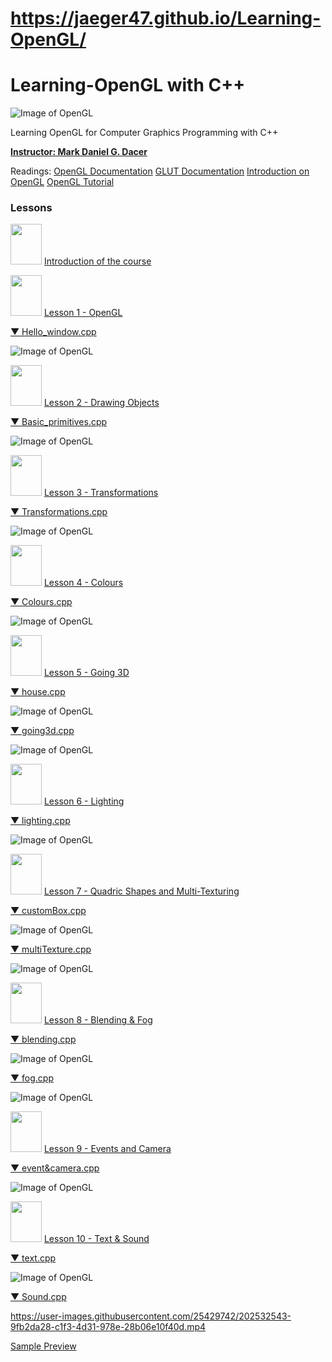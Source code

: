 # https://jaeger47.github.io/Learning-OpenGL/
# Learning-OpenGL with C++
![Image of OpenGL](https://www.opengl.org/img/opengl_logo.png)

Learning OpenGL for Computer Graphics Programming with C++

[**Instructor: Mark Daniel G. Dacer**](https://p0mf.netlify.app/articles/god.html)

Readings:
[OpenGL Documentation](https://www.khronos.org/registry/OpenGL-Refpages/gl2.1/xhtml/)
[GLUT Documentation](https://www.opengl.org/resources/libraries/glut/spec3/spec3.html)
[Introduction on OpenGL](https://www3.ntu.edu.sg/home/ehchua/programming/opengl/cg_introduction.html)
[OpenGL Tutorial](http://www.cs.uccs.edu/~ssemwal/indexGLTutorial.html)

### Lessons

<a href="https://github.com/Jaeger47/Learning-OpenGL/blob/master/%5BSlides%5D/%5B0%5DEMC122-%20Introduction%20(1st%20Sem.%202022-2023).pdf"><img src="https://raw.githubusercontent.com/Jaeger47/Learning-OpenGL/master/_misc/pdf.png" width="50" height="65"/></a> [Introduction of the course](https://github.com/Jaeger47/Learning-OpenGL/blob/master/%5BSlides%5D/%5B0%5DEMC122-%20Introduction%20(1st%20Sem.%202022-2023).pdf)

<a href="https://github.com/Jaeger47/Learning-OpenGL/blob/master/%5BSlides%5D/%5B1%5DLesson%201%20-%20OpenGL.pdf"><img src="https://raw.githubusercontent.com/Jaeger47/Learning-OpenGL/master/_misc/pdf.png" width="50" height="65"/></a> [Lesson 1 - OpenGL](https://github.com/Jaeger47/Learning-OpenGL/blob/master/%5BSlides%5D/%5B1%5DLesson%201%20-%20OpenGL.pdf)

[▼ Hello_window.cpp](https://github.com/Jaeger47/Learning-OpenGL/blob/master/1%20-%20Hello%20window/1%20-%20Hello_window.cpp)

![Image of OpenGL](https://live.staticflickr.com/65535/49939646833_7b6066f050_w.jpg)

<a href="https://github.com/Jaeger47/Learning-OpenGL/blob/master/%5BSlides%5D/%5B2%5DLesson%202%20-%20Drawing%20Objects.pdf"><img src="https://raw.githubusercontent.com/Jaeger47/Learning-OpenGL/master/_misc/pdf.png" width="50" height="65"/></a> [Lesson 2 - Drawing Objects](https://github.com/Jaeger47/Learning-OpenGL/blob/master/%5BSlides%5D/%5B2%5DLesson%202%20-%20Drawing%20Objects.pdf)

[▼ Basic_primitives.cpp](https://github.com/Jaeger47/Learning-OpenGL/blob/master/2%20-%20Basic%20Primitives/2-%20Basic_primitives.cpp)

![Image of OpenGL](https://raw.githubusercontent.com/Jaeger47/Learning-OpenGL/master/_misc/primitives.JPG)

<a href="https://github.com/Jaeger47/Learning-OpenGL/blob/master/%5BSlides%5D/%5B3%5DLesson%203-%20Transformations.pdf"><img src="https://raw.githubusercontent.com/Jaeger47/Learning-OpenGL/master/_misc/pdf.png" width="50" height="65"/></a> [Lesson 3 - Transformations](https://github.com/Jaeger47/Learning-OpenGL/blob/master/%5BSlides%5D/%5B3%5DLesson%203-%20Transformations.pdf)

[▼ Transformations.cpp](https://github.com/Jaeger47/Learning-OpenGL/blob/master/3%20-%20Transformations/3%20-%20Transformations.cpp)

![Image of OpenGL](https://raw.githubusercontent.com/Jaeger47/Learning-OpenGL/master/_misc/transformations.gif)

<a href="https://github.com/Jaeger47/Learning-OpenGL/blob/master/%5BSlides%5D/%5B4%5DLesson%204-%20Colors.pdf"><img src="https://raw.githubusercontent.com/Jaeger47/Learning-OpenGL/master/_misc/pdf.png" width="50" height="65"/></a> [Lesson 4 - Colours](https://github.com/Jaeger47/Learning-OpenGL/blob/master/%5BSlides%5D/%5B4%5DLesson%204-%20Colors.pdf)

[▼ Colours.cpp](https://github.com/Jaeger47/Learning-OpenGL/blob/master/4%20-%20Colours/4%20-%20Color.cpp)

![Image of OpenGL](https://raw.githubusercontent.com/Jaeger47/Learning-OpenGL/master/_misc/color.JPG)

<a href="https://github.com/Jaeger47/Learning-OpenGL/blob/master/%5BSlides%5D/%5B5%5DGoing%203D%20-%205.pdf"><img src="https://raw.githubusercontent.com/Jaeger47/Learning-OpenGL/master/_misc/pdf.png" width="50" height="65"/></a> [Lesson 5 - Going 3D](https://github.com/Jaeger47/Learning-OpenGL/blob/master/%5BSlides%5D/%5B5%5DGoing%203D%20-%205.pdf)

[▼ house.cpp](https://github.com/Jaeger47/Learning-OpenGL/blob/master/5%20-%20Going%203D/%5B1%5DCode%20Ex.%20-%20Spining%20House/house.cpp)

![Image of OpenGL](https://raw.githubusercontent.com/Jaeger47/Learning-OpenGL/master/_misc/house.PNG)

[▼ going3d.cpp](https://github.com/Jaeger47/Learning-OpenGL/tree/master/5%20-%20Going%203D/%5B2%5DCode%20Ex.%20-%20solids%20%26%20external%20functions)

![Image of OpenGL](https://raw.githubusercontent.com/Jaeger47/Learning-OpenGL/master/_misc/3d.PNG)

<a href="https://github.com/Jaeger47/Learning-OpenGL/blob/master/%5BSlides%5D/%5B6%5DLesson%206%20-%20Lighting.pdf"><img src="https://raw.githubusercontent.com/Jaeger47/Learning-OpenGL/master/_misc/pdf.png" width="50" height="65"/></a> [Lesson 6 - Lighting](https://github.com/Jaeger47/Learning-OpenGL/blob/master/%5BSlides%5D/%5B6%5DLesson%206%20-%20Lighting.pdf)

[▼ lighting.cpp](https://github.com/Jaeger47/Learning-OpenGL/blob/master/6%20-%20Lighting/lighting.cpp)

![Image of OpenGL](https://raw.githubusercontent.com/Jaeger47/Learning-OpenGL/master/_misc/lighting.JPG)

<a href="https://github.com/Jaeger47/Learning-OpenGL/blob/master/%5BSlides%5D/%5B7%5DLesson%207%20-%20%20Quadric%20Shapes%20%26%20Texturing.pdf"><img src="https://raw.githubusercontent.com/Jaeger47/Learning-OpenGL/master/_misc/pdf.png" width="50" height="65"/></a> [Lesson 7 - Quadric Shapes and Multi-Texturing](https://github.com/Jaeger47/Learning-OpenGL/blob/master/%5BSlides%5D/%5B7%5DLesson%207%20-%20%20Quadric%20Shapes%20%26%20Texturing.pdf)

[▼ customBox.cpp](https://github.com/Jaeger47/Learning-OpenGL/tree/master/7%20-%20Textures/Custom%20Box)

![Image of OpenGL](https://raw.githubusercontent.com/Jaeger47/Learning-OpenGL/master/_misc/texture1.PNG)

[▼ multiTexture.cpp](https://github.com/Jaeger47/Learning-OpenGL/tree/master/7%20-%20Textures/Muti-Texture%20Quadric)

![Image of OpenGL](https://raw.githubusercontent.com/Jaeger47/Learning-OpenGL/master/_misc/texture2.PNG)

<a href="https://github.com/Jaeger47/Learning-OpenGL/blob/master/%5BSlides%5D/%5B8%5D%20Lesson%208%20-%20Blending%20%26%20Fog.pdf"><img src="https://raw.githubusercontent.com/Jaeger47/Learning-OpenGL/master/_misc/pdf.png" width="50" height="65"/></a> [Lesson 8 - Blending & Fog](https://github.com/Jaeger47/Learning-OpenGL/blob/master/%5BSlides%5D/%5B8%5D%20Lesson%208%20-%20Blending%20%26%20Fog.pdf)

[▼ blending.cpp](https://github.com/Jaeger47/Learning-OpenGL/tree/master/8%20-%20Alpha%20Blending%2C%20Fog%2C%20Aliasing/Blending)

![Image of OpenGL](https://raw.githubusercontent.com/Jaeger47/Learning-OpenGL/master/_misc/blending.PNG)

[▼ fog.cpp](https://github.com/Jaeger47/Learning-OpenGL/tree/master/8%20-%20Alpha%20Blending%2C%20Fog%2C%20Aliasing/Fog)

![Image of OpenGL](https://raw.githubusercontent.com/Jaeger47/Learning-OpenGL/master/_misc/fog.PNG)

<a href="https://raw.githubusercontent.com/Jaeger47/Learning-OpenGL/master/%5BSlides%5D/%5B9%5DLesson%20-%209%20OpenGL%20Inputs%20and%20Camera.pptx"><img src="https://raw.githubusercontent.com/Jaeger47/Learning-OpenGL/master/_misc/pdf.png" width="50" height="65"/></a> [Lesson 9 - Events and Camera](https://raw.githubusercontent.com/Jaeger47/Learning-OpenGL/master/%5BSlides%5D/%5B9%5DLesson%20-%209%20OpenGL%20Inputs%20and%20Camera.pptx)

[▼ event&camera.cpp](https://github.com/Jaeger47/Learning-OpenGL/tree/master/9%20-%20Events%20%26%20Camera)

![Image of OpenGL](https://raw.githubusercontent.com/Jaeger47/Learning-OpenGL/master/_misc/camera.PNG)

<a href="https://raw.githubusercontent.com/Jaeger47/Learning-OpenGL/master/%5BSlides%5D/%5B10%5DLesson%2010%20OpenGL%20TEXT%20AND%20SOUND.pptx"><img src="https://raw.githubusercontent.com/Jaeger47/Learning-OpenGL/master/_misc/pdf.png" width="50" height="65"/></a> [Lesson 10 - Text & Sound](https://raw.githubusercontent.com/Jaeger47/Learning-OpenGL/master/%5BSlides%5D/%5B10%5DLesson%2010%20OpenGL%20TEXT%20AND%20SOUND.pptx)

[▼ text.cpp](https://github.com/Jaeger47/Learning-OpenGL/tree/master/_10%20-Menu%2C%20Text%20and%20Sound/TEXT)

![Image of OpenGL](https://raw.githubusercontent.com/Jaeger47/Learning-OpenGL/master/_misc/text.PNG)

[▼ Sound.cpp](https://github.com/Jaeger47/Learning-OpenGL/tree/master/_10%20-Menu%2C%20Text%20and%20Sound)

https://user-images.githubusercontent.com/25429742/202532543-9fb2da28-c1f3-4d31-978e-28b06e10f40d.mp4

<a href="https://user-images.githubusercontent.com/25429742/202532543-9fb2da28-c1f3-4d31-978e-28b06e10f40d.mp4"></a> [Sample Preview](https://user-images.githubusercontent.com/25429742/202532543-9fb2da28-c1f3-4d31-978e-28b06e10f40d.mp4)
